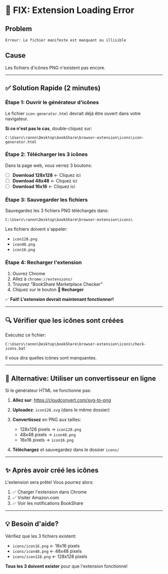 # 🚨 FIX: Extension Loading Error

## Problem
```
Erreur: Le fichier manifeste est manquant ou illisible
```

## Cause
Les fichiers d'icônes PNG n'existent pas encore.

---

## ✅ Solution Rapide (2 minutes)

### Étape 1: Ouvrir le générateur d'icônes
Le fichier `icon-generator.html` devrait déjà être ouvert dans votre navigateur.

**Si ce n'est pas le cas**, double-cliquez sur:
```
C:\Users\rannn\Desktop\bookShare\browser-extension\icons\icon-generator.html
```

### Étape 2: Télécharger les 3 icônes
Dans la page web, vous verrez 3 boutons:
- ☐ **Download 128x128** ← Cliquez ici
- ☐ **Download 48x48** ← Cliquez ici
- ☐ **Download 16x16** ← Cliquez ici

### Étape 3: Sauvegarder les fichiers
Sauvegardez les 3 fichiers PNG téléchargés dans:
```
C:\Users\rannn\Desktop\bookShare\browser-extension\icons\
```

Les fichiers doivent s'appeler:
- `icon128.png`
- `icon48.png`
- `icon16.png`

### Étape 4: Recharger l'extension
1. Ouvrez Chrome
2. Allez à `chrome://extensions/`
3. Trouvez "BookShare Marketplace Checker"
4. Cliquez sur le bouton **🔄 Recharger**

✅ **Fait! L'extension devrait maintenant fonctionner!**

---

## 🔍 Vérifier que les icônes sont créées

Exécutez ce fichier:
```
C:\Users\rannn\Desktop\bookShare\browser-extension\icons\check-icons.bat
```

Il vous dira quelles icônes sont manquantes.

---

## 🎯 Alternative: Utiliser un convertisseur en ligne

Si le générateur HTML ne fonctionne pas:

1. **Allez sur**: https://cloudconvert.com/svg-to-png

2. **Uploadez**: `icon128.svg` (dans le même dossier)

3. **Convertissez** en PNG aux tailles:
   - 128x128 pixels → `icon128.png`
   - 48x48 pixels → `icon48.png`
   - 16x16 pixels → `icon16.png`

4. **Téléchargez** et sauvegardez dans le dossier `icons/`

---

## ✨ Après avoir créé les icônes

L'extension sera prête! Vous pourrez alors:

1. ✅ Charger l'extension dans Chrome
2. ✅ Visiter Amazon.com
3. ✅ Voir les notifications BookShare

---

## 💡 Besoin d'aide?

Vérifiez que les 3 fichiers existent:
- `icons/icon16.png` ← 16x16 pixels
- `icons/icon48.png` ← 48x48 pixels
- `icons/icon128.png` ← 128x128 pixels

**Tous les 3 doivent exister** pour que l'extension fonctionne!
